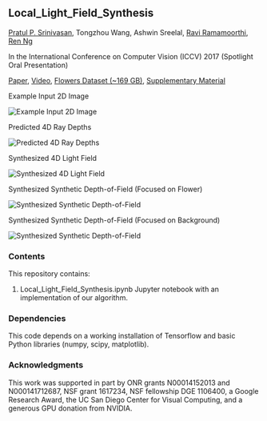 ## Local_Light_Field_Synthesis

[Pratul P. Srinivasan](https://people.eecs.berkeley.edu/~pratul/), Tongzhou Wang, Ashwin Sreelal, [Ravi Ramamoorthi](http://cseweb.ucsd.edu/~ravir/), [Ren Ng](http://www.eecs.berkeley.edu/Faculty/Homepages/yirenng.html/)

In the International Conference on Computer Vision (ICCV) 2017 (Spotlight Oral Presentation)


[Paper](https://people.eecs.berkeley.edu/~pratul/ICCV17_LF_Synthesis.pdf), [Video](https://youtu.be/yLCvWoQLnms), [Flowers Dataset (~169 GB)](https://cseweb.ucsd.edu/~viscomp/projects/LF/papers/ICCV17/lfsyn/LF_Flowers_Dataset.tar.gz), [Supplementary Material](https://people.eecs.berkeley.edu/~pratul/ICCV17_LF_Synthesis_Supplementary.pdf)

Example Input 2D Image

![Example Input 2D Image](https://people.eecs.berkeley.edu/~pratul/lf_synthesis/central.tif)

Predicted 4D Ray Depths

![Predicted 4D Ray Depths](https://people.eecs.berkeley.edu/~pratul/lf_synthesis/depth.gif)

Synthesized 4D Light Field

![Synthesized 4D Light Field](https://people.eecs.berkeley.edu/~pratul/lf_synthesis/pred.gif)

Synthesized Synthetic Depth-of-Field (Focused on Flower)

![Synthesized Synthetic Depth-of-Field](https://people.eecs.berkeley.edu/~pratul/lf_synthesis/full.tif)


Synthesized Synthetic Depth-of-Field (Focused on Background)

![Synthesized Synthetic Depth-of-Field](https://people.eecs.berkeley.edu/~pratul/lf_synthesis/full2.tif)

### Contents

This repository contains:
1) Local_Light_Field_Synthesis.ipynb Jupyter notebook with an implementation of our algorithm.

### Dependencies

This code depends on a working installation of Tensorflow and basic Python libraries (numpy, scipy, matplotlib).

### Acknowledgments

This work was supported in part by ONR grants N00014152013 and N000141712687, NSF grant 1617234, NSF fellowship DGE 1106400, a Google Research Award, the UC San Diego Center for Visual Computing, and a generous GPU donation from NVIDIA.
